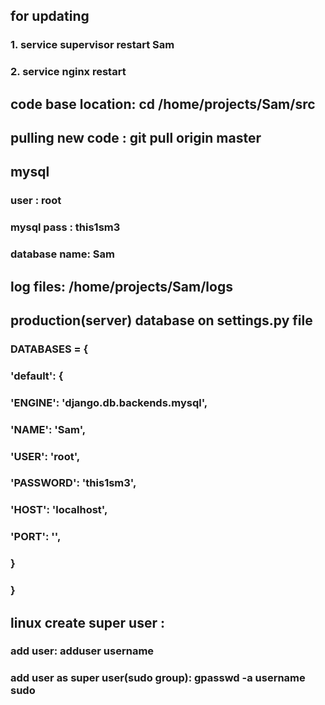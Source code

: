 ## for updating 

### 1. service supervisor restart Sam
### 2. service nginx restart 

## code base location: cd /home/projects/Sam/src

## pulling new code : git pull origin master

## mysql 
### user : root
### mysql pass : this1sm3
### database name: Sam

## log files: /home/projects/Sam/logs

## production(server) database on settings.py file
### DATABASES = {
###     'default': {
###         'ENGINE': 'django.db.backends.mysql',
###         'NAME': 'Sam',
###         'USER': 'root',
###         'PASSWORD': 'this1sm3',
###         'HOST': 'localhost',
###         'PORT': '',
###     }
### }

## linux create super user :
### add user: adduser username
### add user as super user(sudo group): gpasswd -a username sudo

